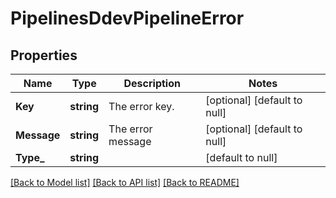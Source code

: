 # PipelinesDdevPipelineError

## Properties
Name | Type | Description | Notes
------------ | ------------- | ------------- | -------------
**Key** | **string** | The error key. | [optional] [default to null]
**Message** | **string** | The error message | [optional] [default to null]
**Type_** | **string** |  | [default to null]

[[Back to Model list]](../README.md#documentation-for-models) [[Back to API list]](../README.md#documentation-for-api-endpoints) [[Back to README]](../README.md)


